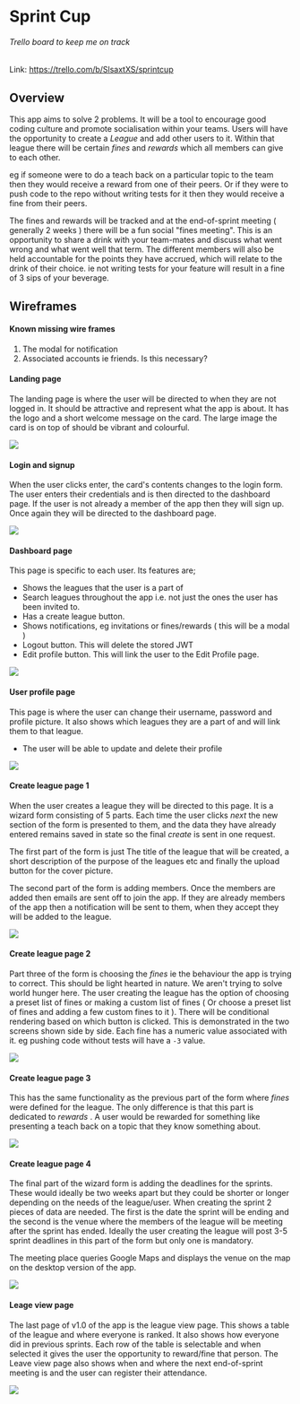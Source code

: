 # Sprint Cup

###### Trello board to keep me on track

Link: https://trello.com/b/SlsaxtXS/sprintcup

## Overview

This app aims to solve 2 problems. It will be a tool to encourage good coding culture and promote socialisation within your teams. Users will have the opportunity to create a _League_ and add other users to it. Within that league there will be certain _fines_ and _rewards_ which all members can give to each other.

eg if someone were to do a teach back on a particular topic to the team then they would receive a reward from one of their peers. Or if they were to push code to the repo without writing tests for it then they would receive a fine from their peers.

The fines and rewards will be tracked and at the end-of-sprint meeting ( generally 2 weeks ) there will be a fun social "fines meeting". This is an opportunity to share a drink with your team-mates and discuss what went wrong and what went well that term. The different members will also be held accountable for the points they have accrued, which will relate to the drink of their choice. ie not writing tests for your feature will result in a fine of 3 sips of your beverage.

## Wireframes

#### Known missing wire frames

1. The modal for notification
2. Associated accounts ie friends. Is this necessary?

#### Landing page

The landing page is where the user will be directed to when they are not logged in. It should be attractive and represent what the app is about. It has the logo and a short welcome message on the card. The large image the card is on top of should be vibrant and colourful.

![](wire-frames/landing-page.png)

#### Login and signup

When the user clicks enter, the card's contents changes to the login form. The user enters their credentials and is then directed to the dashboard page. If the user is not already a member of the app then they will sign up. Once again they will be directed to the dashboard page.

![](wire-frames/login-sign-up-page.png)

#### Dashboard page

This page is specific to each user. Its features are;

- Shows the leagues that the user is a part of
- Search leagues throughout the app i.e. not just the ones the user has been invited to.
- Has a create league button.
- Shows notifications, eg invitations or fines/rewards ( this will be a modal )
- Logout button. This will delete the stored JWT
- Edit profile button. This will link the user to the Edit Profile page.

![](wire-frames/dashboard-page.png)

#### User profile page

This page is where the user can change their username, password and profile picture. It also shows which leagues they are a part of and will link them to that league.

- The user will be able to update and delete their profile

![](wire-frames/user-profile-page.png)

#### Create league page 1

When the user creates a league they will be directed to this page. It is a wizard form consisting of 5 parts. Each time the user clicks _next_ the new section of the form is presented to them, and the data they have already entered remains saved in state so the final _create_ is sent in one request.

The first part of the form is just The title of the league that will be created, a short description of the purpose of the leagues etc and finally the upload button for the cover picture.

The second part of the form is adding members. Once the members are added then emails are sent off to join the app. If they are already members of the app then a notification will be sent to them, when they accept they will be added to the league.

![](wire-frames/create-league-page-1.png)

#### Create league page 2

Part three of the form is choosing the _fines_ ie the behaviour the app is trying to correct. This should be light hearted in nature. We aren't trying to solve world hunger here. The user creating the league has the option of choosing a preset list of fines or making a custom list of fines ( Or choose a preset list of fines and adding a few custom fines to it ). There will be conditional rendering based on which button is clicked. This is demonstrated in the two screens shown side by side. Each fine has a numeric value associated with it. eg pushing code without tests will have a `-3` value.

![](wire-frames/create-league-page-2.png)

#### Create league page 3

This has the same functionality as the previous part of the form where _fines_ were defined for the league. The only difference is that this part is dedicated to _rewards_ . A user would be rewarded for something like presenting a teach back on a topic that they know something about.

![](wire-frames/create-league-page-3.png)

#### Create league page 4

The final part of the wizard form is adding the deadlines for the sprints. These would ideally be two weeks apart but they could be shorter or longer depending on the needs of the league/user. When creating the sprint 2 pieces of data are needed. The first is the date the sprint will be ending and the second is the venue where the members of the league will be meeting after the sprint has ended. Ideally the user creating the league will post 3-5 sprint deadlines in this part of the form but only one is mandatory.

The meeting place queries Google Maps and displays the venue on the map on the desktop version of the app.

![](wire-frames/create-league-page-4.png)

#### Leage view page

The last page of v1.0 of the app is the league view page. This shows a table of the league and where everyone is ranked. It also shows how everyone did in previous sprints. Each row of the table is selectable and when selected it gives the user the opportunity to reward/fine that person. The Leave view page also shows when and where the next end-of-sprint meeting is and the user can register their attendance.

![](wire-frames/league-view-page.png)
